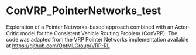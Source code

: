 # ConVRP_PointerNetworks_test
Exploration of a Pointer Networks-based approach combined with an Actor-Critic model for the Consistent Vehicle Routing Problem (ConVRP). The code was adapted from the VRP Pointer Networks implementation available at https://github.com/OptMLGroup/VRP-RL
